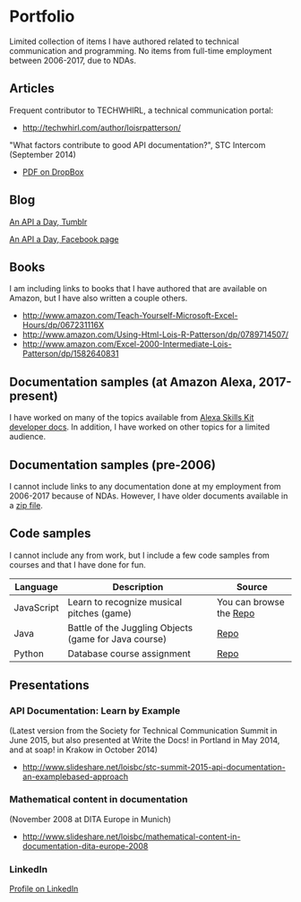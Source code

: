 # Portfolio
Limited collection of items I have authored related to technical communication and programming. No items from full-time employment between 2006-2017, due to NDAs. 

## Articles
Frequent contributor to TECHWHIRL, a technical communication portal:
* http://techwhirl.com/author/loisrpatterson/

"What factors contribute to good API documentation?", STC Intercom (September 2014)
* [PDF on DropBox](https://www.dropbox.com/s/bucirvtlh5h0dwk/What%20Factors%20Contribute%20to%20Good%20API%20Documentation_%20-%20Intercom.pdf?dl=0)

## Blog
[An API a Day, Tumblr](http://anapiaday.tumblr.com)

[An API a Day, Facebook page](https://www.facebook.com/anapiaday)

## Books
I am including links to books that I have authored that are available on Amazon, but I have also written a couple others.

* http://www.amazon.com/Teach-Yourself-Microsoft-Excel-Hours/dp/067231116X
* http://www.amazon.com/Using-Html-Lois-R-Patterson/dp/0789714507/
* http://www.amazon.com/Excel-2000-Intermediate-Lois-Patterson/dp/1582640831

## Documentation samples (at Amazon Alexa, 2017-present)

I have worked on many of the topics available from [Alexa Skills Kit developer docs](https://developer.amazon.com/docs/ask-overviews/build-skills-with-the-alexa-skills-kit.html). In addition, I have worked on other topics for a limited audience.  

## Documentation samples (pre-2006)
I cannot include links to any documentation done at my employment from 2006-2017 because of NDAs. However, I have older documents available in a [zip file](https://drive.google.com/file/d/0ByL12B5mpwZzclN2ZjA1X3ZJbmc/view?usp=sharing).

## Code samples
I cannot include any from work, but I include a few code samples from courses and that I have done for fun.

| Language      | Description          | Source|
| ------------- |----------------------| ------|
| JavaScript    | Learn to recognize musical pitches (game) |You can browse the [Repo](https://github.com/LoisRP/learn-pitches)|
| Java     | Battle of the Juggling Objects (game for Java course)|[Repo](https://github.com/LoisRP/A3-COMP1451)|
| Python |  Database course assignment     |  [Repo](https://github.com/LoisRP/Simple-Python)|

## Presentations
### API Documentation: Learn by Example 
(Latest version from the Society for Technical Communication Summit in June 2015, but also presented at Write the Docs! in Portland in May 2014, and at soap! in Krakow in October 2014)
* http://www.slideshare.net/loisbc/stc-summit-2015-api-documentation-an-examplebased-approach

### Mathematical content in documentation 
(November 2008 at DITA Europe in Munich)
* http://www.slideshare.net/loisbc/mathematical-content-in-documentation-dita-europe-2008

### LinkedIn
[Profile on LinkedIn](https://www.linkedin.com/in/loispatterson)
